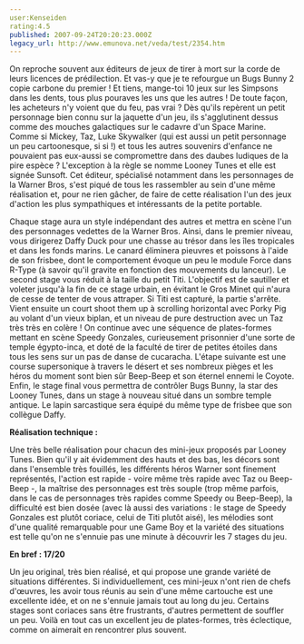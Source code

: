 ```yaml
---
user:Kenseiden
rating:4.5
published: 2007-09-24T20:20:23.000Z
legacy_url: http://www.emunova.net/veda/test/2354.htm
---
```

On reproche souvent aux éditeurs de jeux de tirer à mort sur la corde de leurs licences de prédilection. Et vas-y que je te refourgue un Bugs Bunny 2 copie carbone du premier ! Et tiens, mange-toi 10 jeux sur les Simpsons dans les dents, tous plus pouraves les uns que les autres ! De toute façon, les acheteurs n'y voient que du feu, pas vrai ? Dès qu'ils repèrent un petit personnage bien connu sur la jaquette d'un jeu, ils s'agglutinent dessus comme des mouches galactiques sur le cadavre d'un Space Marine. Comme si Mickey, Taz, Luke Skywalker (qui est aussi un petit personnage un peu cartoonesque, si si !) et tous les autres souvenirs d'enfance ne pouvaient pas eux-aussi se compromettre dans des daubes ludiques de la pire espèce ? L'exception à la règle se nomme Looney Tunes et elle est signée Sunsoft. Cet éditeur, spécialisé notamment dans les personnages de la Warner Bros, s'est piqué de tous les rassembler au sein d'une même réalisation et, pour ne rien gâcher, de faire de cette réalisation l'un des jeux d'action les plus sympathiques et intéressants de la petite portable.  

  

Chaque stage aura un style indépendant des autres et mettra en scène l'un des personnages vedettes de la Warner Bros. Ainsi, dans le premier niveau, vous dirigerez Daffy Duck pour une chasse au trésor dans les îles tropicales et dans les fonds marins. Le canard éliminera pieuvres et poissons à l'aide de son frisbee, dont le comportement évoque un peu le module Force dans R-Type (à savoir qu'il gravite en fonction des mouvements du lanceur). Le second stage vous réduit à la taille du petit Titi. L'objectif est de sautiller et voleter jusqu'à la fin de ce stage urbain, en évitant le Gros Minet qui n'aura de cesse de tenter de vous attraper. Si Titi est capturé, la partie s'arrête. Vient ensuite un court shoot them up à scrolling horizontal avec Porky Pig au volant d'un vieux biplan, et un niveau de pure destruction avec un Taz très très en colère ! On continue avec une séquence de plates-formes mettant en scène Speedy Gonzales, curieusement prisonnier d'une sorte de temple égypto-inca, et doté de la faculté de tirer de petites étoiles dans tous les sens sur un pas de danse de cucaracha. L'étape suivante est une course supersonique à travers le désert et ses nombreux pièges et les héros du moment sont bien sûr Beep-Beep et son éternel ennemi le Coyote. Enfin, le stage final vous permettra de contrôler Bugs Bunny, la star des Looney Tunes, dans un stage à nouveau situé dans un sombre temple antique. Le lapin sarcastique sera équipé du même type de frisbee que son collègue Daffy.  

  

**Réalisation technique :**  

Une très belle réalisation pour chacun des mini-jeux proposés par Looney Tunes. Bien qu'il y ait évidemment des hauts et des bas, les décors sont dans l'ensemble très fouillés, les différents héros Warner sont finement représentés, l'action est rapide - voire même très rapide avec Taz ou Beep-Beep -, la maîtrise des personnages est très souple (trop même parfois, dans le cas de personnages très rapides comme Speedy ou Beep-Beep), la difficulté est bien dosée (avec là aussi des variations : le stage de Speedy Gonzales est plutôt coriace, celui de Titi plutôt aisé), les mélodies sont d'une qualité remarquable pour une Game Boy et la variété des situations est telle qu'on ne s'ennuie pas une minute à découvrir les 7 stages du jeu.  

  

**En bref : 17/20**  

Un jeu original, très bien réalisé, et qui propose une grande variété de situations différentes. Si individuellement, ces mini-jeux n'ont rien de chefs d'œuvres, les avoir tous réunis au sein d'une même cartouche est une excellente idée, et on ne s'ennuie jamais tout au long du jeu. Certains stages sont coriaces sans être frustrants, d'autres permettent de souffler un peu. Voilà en tout cas un excellent jeu de plates-formes, très éclectique, comme on aimerait en rencontrer plus souvent.